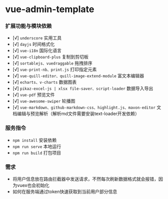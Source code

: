 # vue-admin-template

### 扩展功能与模块依赖
- [√] `underscore` 实用工具
- [√] `dayjs` 时间格式化
- [√] `vue-i18n` 国际化语言
- [√] `vue-clipboard-plus` 复制到剪切板
- [√] `sortablejs、vuedraggable` 拖拽排序
- [√] `vue-print-nb、print.js` 打印指定元素
- [√] `vue-quill-editor、quill-image-extend-module` 富文本编辑器
- [√] `echarts、v-charts` 数据图表
- [√] `pikaz-excel-js | xlsx file-saver、script-loader` 数据导入导出
- [√] `vue-pdf` 预览文件
- [√] `vue-awesome-swiper` 轮播图
- [√] `vue-markdown、github-markdown-css、highlight.js、mavon-editor` 文档编辑与预览解析（解析md文件需要安装text-loader开发依赖）


### 服务指令
- `npm install` 安装依赖
- `npm run serve` 本地运行
- `npm run build` 打包项目


### 需求
- 将用户信息放在路由拦截器中发送请求，不然每次刷新数据格式就会报错，因为vuex也会初始化
- 如何在服务端通过token快速获取到当前用户部分信息